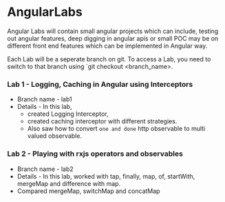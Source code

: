 # AngularLabs

Angular Labs will contain small angular projects which can include, testing out angular features, deep digging in angular apis or small POC may be on different front end features which can be implemented in Angular way.

Each Lab will be a seperate branch on git. To access a Lab, you need to switch to that branch using `git checkout <branch_name>.

### Lab 1 - Logging, Caching in Angular using Interceptors
* Branch name - lab1
* Details - In this lab, 
  * created Logging Interceptor, 
  * created caching interceptor with different strategies. 
  * Also saw how to convert `one and done` http observable to multi valued observable.

### Lab 2 - Playing with rxjs operators and observables
* Branch name - lab2
* Details - In this lab, worked with tap, finally, map, of, startWith, mergeMap and difference with map.
* Compared mergeMap, switchMap and concatMap
